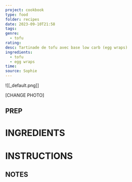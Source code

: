 ```yaml
---
project: cookbook
type: food
folder: recipes
date: 2023-09-10T21:58
tags: 
genre:
  - tofu
rating: 
desc: Tartinade de tofu avec base low carb (egg wraps)
ingredients:
  - tofu
  - egg wraps
time: 
source: Sophie
---
```


![[_default.png]]

[CHANGE PHOTO]

## PREP



# INGREDIENTS


# INSTRUCTIONS


## NOTES
